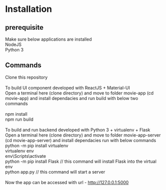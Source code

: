 # Installation
## prerequisite
Make sure below applications are installed<br/>
NodeJS<br/>
Python 3<br/>
## Commands
Clone this repository<br/><br/>
To build UI component developed with ReactJS + Material-UI<br/>
Open a terminal here (clone directory) and move to folder movie-app (cd movie-app) and install dependacies and run build with below two commands<br/>
<br/>
npm install<br/>
npm run build<br/><br/>
To build and run backend developed with Python 3 + virtualenv + Flask<br/>
Open a terminal here (clone directory) and move to folder movie-app-server (cd movie-app-server) and install dependacies run with below commands<br/>
python -m pip install virtualenv<br/>
virtualenv env<br/>
env\Scripts\activate<br/>
python -m pip install Flask   // this command will install Flask into the virtual env<br/>
python app.py   // this command will start a server<br/>
<br/>
Now the app can be accessed with url - http://127.0.0.1:5000<br/>



